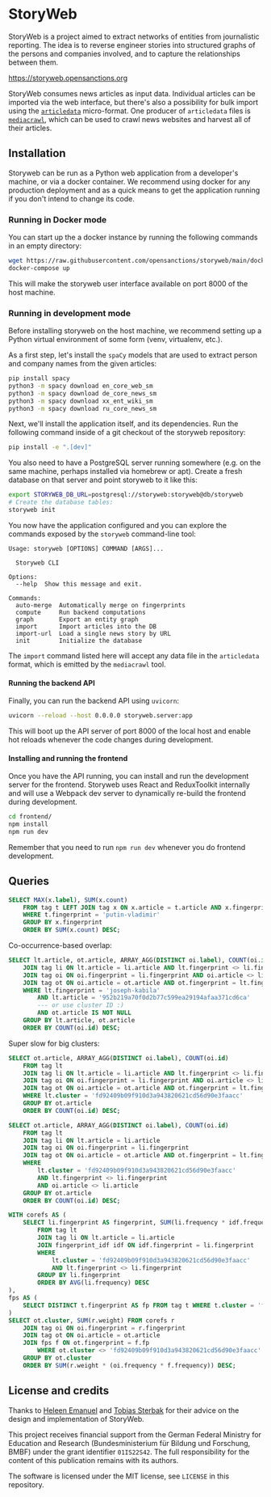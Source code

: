 # StoryWeb

StoryWeb is a project aimed to extract networks of entities from journalistic reporting. The idea is to reverse engineer stories into structured graphs of the persons and companies involved, and to capture the relationships between them.

https://storyweb.opensanctions.org

StoryWeb consumes news articles as input data. Individual articles can be imported via the web interface, but there's also a possibility for bulk import using the [`articledata`](https://github.com/pudo/articledata) micro-format. One producer of `articledata` files is [`mediacrawl`](https://github.com/opensanctions/mediacrawl), which can be used to crawl news websites and harvest all of their articles.

## Installation

Storyweb can be run as a Python web application from a developer's machine, or via a docker container. We recommend using docker for any production deployment and as a quick means to get the application running if you don't intend to change its code.

### Running in Docker mode

You can start up the a docker instance by running the following commands in an empty directory:

```bash
wget https://raw.githubusercontent.com/opensanctions/storyweb/main/docker-compose.yml
docker-compose up
```

This will make the storyweb user interface available on port 8000 of the host machine.

### Running in development mode

Before installing storyweb on the host machine, we recommend setting up a Python virtual environment of some form (venv, virtualenv, etc.). 

As a first step, let's install the `spaCy` models that are used to extract person and company names from the given articles: 

```bash
pip install spacy
python3 -m spacy download en_core_web_sm
python3 -m spacy download de_core_news_sm
python3 -m spacy download xx_ent_wiki_sm
python3 -m spacy download ru_core_news_sm
```

Next, we'll install the application itself, and its dependencies. Run the following command inside of a git checkout of the storyweb repository:

```bash
pip install -e ".[dev]"
```

You also need to have a PostgreSQL server running somewhere (e.g. on the same machine, perhaps installed via homebrew or apt). Create a fresh database on that server and point storyweb to it like this: 

```bash
export STORYWEB_DB_URL=postgresql://storyweb:storyweb@db/storyweb
# Create the database tables:
storyweb init
```

You now have the application configured and you can explore the commands exposed by the `storyweb` command-line tool:

```
Usage: storyweb [OPTIONS] COMMAND [ARGS]...

  Storyweb CLI

Options:
  --help  Show this message and exit.

Commands:
  auto-merge  Automatically merge on fingerprints
  compute     Run backend computations
  graph       Export an entity graph
  import      Import articles into the DB
  import-url  Load a single news story by URL
  init        Initialize the database
```

The `import` command listed here will accept any data file in the `articledata` format, which is emitted by the `mediacrawl` tool.

#### Running the backend API

Finally, you can run the backend API using `uvicorn`:

```bash
uvicorn --reload --host 0.0.0.0 storyweb.server:app
```

This will boot up the API server of port 8000 of the local host and enable hot reloads whenever the code changes during development. 

#### Installing and running the frontend

Once you have the API running, you can install and run the development server for the frontend. Storyweb uses React and ReduxToolkit internally and will use a Webpack dev server to dynamically re-build the frontend during development.

```bash
cd frontend/
npm install 
npm run dev
```

Remember that you need to run `npm run dev` whenever you do frontend development.

## Queries


```sql
SELECT MAX(x.label), SUM(x.count)
	FROM tag t LEFT JOIN tag x ON x.article = t.article AND x.fingerprint <> t.fingerprint
	WHERE t.fingerprint = 'putin-vladimir'
	GROUP BY x.fingerprint
	ORDER BY SUM(x.count) DESC;
```

Co-occurrence-based overlap:
```sql
SELECT lt.article, ot.article, ARRAY_AGG(DISTINCT oi.label), COUNT(oi.id) FROM tag lt
	JOIN tag li ON lt.article = li.article AND lt.fingerprint <> li.fingerprint
	JOIN tag oi ON oi.fingerprint = li.fingerprint AND oi.article <> li.article
	JOIN tag ot ON oi.article = ot.article AND ot.fingerprint = lt.fingerprint
	WHERE lt.fingerprint = 'joseph-kabila'
		AND lt.article = '952b219a70f0d2b77c599ea29194afaa371cd6ca'
		--- or use cluster ID :) 
		AND ot.article IS NOT NULL
	GROUP BY lt.article, ot.article
	ORDER BY COUNT(oi.id) DESC;
```

Super slow for big clusters:
```sql
SELECT ot.article, ARRAY_AGG(DISTINCT oi.label), COUNT(oi.id)
	FROM tag lt
	JOIN tag li ON lt.article = li.article AND lt.fingerprint <> li.fingerprint
	JOIN tag oi ON oi.fingerprint = li.fingerprint AND oi.article <> li.article
	JOIN tag ot ON oi.article = ot.article AND ot.fingerprint = lt.fingerprint
	WHERE lt.cluster = 'fd92409b09f910d3a943820621cd56d90e3faacc'
	GROUP BY ot.article
	ORDER BY COUNT(oi.id) DESC;
```

```sql
SELECT ot.article, ARRAY_AGG(DISTINCT oi.label), COUNT(oi.id)
	FROM tag lt
	JOIN tag li ON lt.article = li.article
	JOIN tag oi ON oi.fingerprint = li.fingerprint
	JOIN tag ot ON oi.article = ot.article AND ot.fingerprint = lt.fingerprint
	WHERE
		lt.cluster = 'fd92409b09f910d3a943820621cd56d90e3faacc'
		AND lt.fingerprint <> li.fingerprint
		AND oi.article <> li.article
	GROUP BY ot.article
	ORDER BY COUNT(oi.id) DESC;
```

```sql
WITH corefs AS (
	SELECT li.fingerprint AS fingerprint, SUM(li.frequency * idf.frequency) AS weight
		FROM tag lt
		JOIN tag li ON lt.article = li.article
		JOIN fingerprint_idf idf ON idf.fingerprint = li.fingerprint
		WHERE
			lt.cluster = 'fd92409b09f910d3a943820621cd56d90e3faacc'
			AND lt.fingerprint <> li.fingerprint
		GROUP BY li.fingerprint
		ORDER BY AVG(li.frequency) DESC
),
fps AS (
	SELECT DISTINCT t.fingerprint AS fp FROM tag t WHERE t.cluster = 'fd92409b09f910d3a943820621cd56d90e3faacc'
)
SELECT ot.cluster, SUM(r.weight) FROM corefs r
	JOIN tag oi ON oi.fingerprint = r.fingerprint
	JOIN tag ot ON oi.article = ot.article
	JOIN fps f ON ot.fingerprint = f.fp
		WHERE ot.cluster <> 'fd92409b09f910d3a943820621cd56d90e3faacc'
	GROUP BY ot.cluster
	ORDER BY SUM(r.weight * (oi.frequency * f.frequency)) DESC;
```


## License and credits

Thanks to [Heleen Emanuel](https://twitter.com/heleenemanuel) and [Tobias Sterbak](https://tobiassterbak.com/) for their advice on the design and implementation of StoryWeb. 

This project receives financial support from the German Federal Ministry for Education and Research (Bundesministerium für Bildung und Forschung, BMBF) under the grant identifier `01IS22S42`. The full responsibility for the content of this publication remains with its authors.

The software is licensed under the MIT license, see `LICENSE` in this repository.